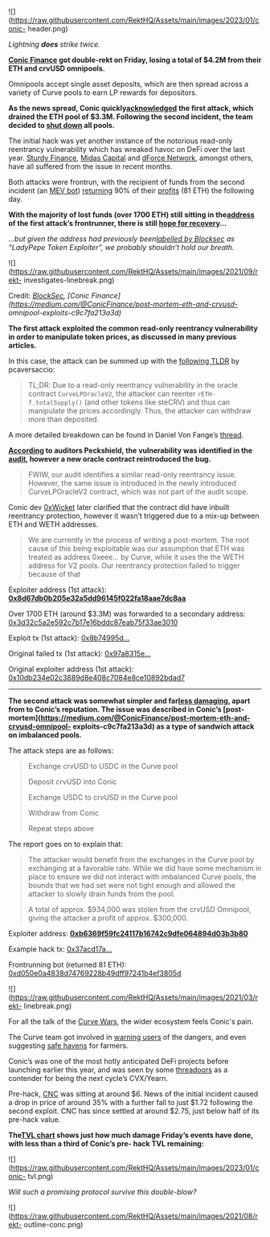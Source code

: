 ![](https://raw.githubusercontent.com/RektHQ/Assets/main/images/2023/01/conic-
header.png)

_Lightning **does** strike twice._

 **[Conic Finance](https://conic.finance/) got double-rekt on Friday, losing a
total of $4.2M from their ETH and crvUSD omnipools.**

Omnipools accept single asset deposits, which are then spread across a variety
of Curve pools to earn LP rewards for depositors.

 **As the news spread, Conic
quickly[acknowledged](https://twitter.com/conicfinance/status/1682346727578255360)
the first attack, which drained the ETH pool of $3.3M. Following the second
incident, the team decided to [shut
down](https://twitter.com/ConicFinance/status/1682524319518269440) all
pools.**

The initial hack was yet another instance of the notorious read-only
reentrancy vulnerability which has wreaked havoc on DeFi over the last year.
[Sturdy Finance](https://rekt.news/sturdy-rekt/), [Midas
Capital](https://rekt.news/midas-capital-rekt/) and [dForce
Network](https://rekt.news/dforce-network-rekt/), amongst others, have all
suffered from the issue in recent months.

Both attacks were frontrun, with the recipient of funds from the second
incident (an [MEV
bot](https://etherscan.io/address/0xd050e0a4838d74769228b49dff97241b4ef3805d))
[returning](https://etherscan.io/tx/0xf56f34a092d8864549052d8a1072e8477a4fb45382ec9549a25c63bb566630b4)
90% of their
[profits](https://etherscan.io/tx/0xaf1535ea5bee7ccbc048eafd1fe0771c31cde51d065e6abc2c4aa2c1f9d264ff)
(81 ETH) the following day.

 **With the majority of lost funds (over 1700 ETH) still sitting in
the[address](https://etherscan.io/address/0x3d32c5a2e592c7b17e16bddc87eab75f33ae3010)
of the first attack’s frontrunner, there is still [hope for
recovery](https://etherscan.io/tx/0x5cf6288c7940150e3624c3459f26f837109262002add2f89488b07b64b0ef3a8)…**

 _…but given the address had previously been[labelled by
Blocksec](https://twitter.com/BlockSecTeam/status/1682355195894976514) as
“LadyPepe Token Exploiter”, we probably shouldn’t hold our breath._

![](https://raw.githubusercontent.com/RektHQ/Assets/main/images/2021/09/rekt-
investigates-linebreak.png)

Credit:
_[BlockSec](https://twitter.com/BlockSecTeam/status/1682356244299010049),
[Conic Finance](https://medium.com/@ConicFinance/post-mortem-eth-and-crvusd-
omnipool-exploits-c9c7fa213a3d)_

 **The first attack exploited the common read-only reentrancy vulnerability in
order to manipulate token prices, as discussed in many previous articles.**

In this case, the attack can be summed up with the [following
TLDR](https://twitter.com/pcaversaccio/status/1682373814754111489) by
pcaversaccio:

> TL;DR: Due to a read-only reentrancy vulnerability in the oracle contract
> `CurveLPOracleV2`, the attacker can reenter `rETH-f.totalSupply()` (and
> other tokens like steCRV) and thus can manipulate the prices accordingly.
> Thus, the attacker can withdraw more than deposited.

A more detailed breakdown can be found in Daniel Von Fange’s
[thread](https://twitter.com/danielvf/status/1682496333540741121).

 **[According](https://twitter.com/peckshield/status/1682354822899712001) to
auditors Peckshield, the vulnerability was identified in the
[audit](https://conic.finance/media/PeckShield-Audit-Report-ConicFinance.pdf),
however a new oracle contract reintroduced the bug.**

> FWIW, our audit identifies a similar read-only reentrancy issue. However,
> the same issue is introduced in the newly introduced CurveLPOracleV2
> contract, which was not part of the audit scope.

Conic dev [0xWicket](https://twitter.com/0xWicket/status/1682379983010791424)
later clarified that the contract did have inbuilt reentrancy protection,
however it wasn’t triggered due to a mix-up between ETH and WETH addresses.

> We are currently in the process of writing a post-mortem. The root cause of
> this being exploitable was our assumption that ETH was treated as address
> 0xeee... by Curve, while it uses the the WETH address for V2 pools. Our
> reentrancy protection failed to trigger because of that

Exploiter address (1st attack):
**[0x8d67db0b205e32a5dd96145f022fa18aae7dc8aa](https://etherscan.io/address/0x8d67db0b205e32a5dd96145f022fa18aae7dc8aa)**

Over 1700 ETH (around $3.3M) was forwarded to a secondary address:
[0x3d32c5a2e592c7b17e16bddc87eab75f33ae3010](https://etherscan.io/address/0x3d32c5a2e592c7b17e16bddc87eab75f33ae3010)

Exploit tx (1st attack):
[0x8b74995d…](https://etherscan.io/tx/0x8b74995d1d61d3d7547575649136b8765acb22882960f0636941c44ec7bbe146)

Original failed tx (1st attack):
[0x97a8315e…](https://etherscan.io/tx/0x97a8315e942dd180fb90a17b92f7dabd6e8a2e5b9fd5e4a95ee4049ff33d2f16)

Original exploiter address (1st attack):
[0x10db234e02c3889d8e408c7084e8ce10892bdad7](https://etherscan.io/address/0x10db234e02c3889d8e408c7084e8ce10892bdad7)

* * *

 **The second attack was somewhat simpler and far[less
damaging](https://twitter.com/CurveCap/status/1682492113001275392), apart from
to Conic’s reputation. The issue was described in Conic’s [post-
mortem](https://medium.com/@ConicFinance/post-mortem-eth-and-crvusd-omnipool-
exploits-c9c7fa213a3d) as a type of sandwich attack on imbalanced pools.**

The attack steps are as follows:

> Exchange crvUSD to USDC in the Curve pool
>
> Deposit crvUSD into Conic
>
> Exchange USDC to crvUSD in the Curve pool
>
> Withdraw from Conic
>
> Repeat steps above

The report goes on to explain that:

> The attacker would benefit from the exchanges in the Curve pool by
> exchanging at a favorable rate. While we did have some mechanism in place to
> ensure we did not interact with imbalanced Curve pools, the bounds that we
> had set were not tight enough and allowed the attacker to slowly drain funds
> from the pool.
>
> A total of approx. $934,000 was stolen from the crvUSD Omnipool, giving the
> attacker a profit of approx. $300,000.

Exploiter address:
**[0xb6369f59fc24117b16742c9dfe064894d03b3b80](https://etherscan.io/address/0xb6369f59fc24117b16742c9dfe064894d03b3b80)**

Example hack tx:
[0x37acd17a…](https://etherscan.io/tx/0x37acd17a80a5f95728459bfea85cb2e1f64b4c75cf4a4c8dcb61964e26860882)

Frontrunning bot (returned 81 ETH):
[0xd050e0a4838d74769228b49dff97241b4ef3805d](https://etherscan.io/address/0xd050e0a4838d74769228b49dff97241b4ef3805d)

![](https://raw.githubusercontent.com/RektHQ/Assets/main/images/2021/03/rekt-
linebreak.png)

For all the talk of the [Curve Wars](https://rekt.news/curve-wars/), the wider
ecosystem feels Conic's pain.

The Curve team got involved in [warning
users](https://twitter.com/CurveFinance/status/1682469750364950528) of the
dangers, and even suggesting [safe
havens](https://twitter.com/CurveFinance/status/1682673844081786880) for
farmers.

Conic’s was one of the most hotly anticipated DeFi projects before launching
earlier this year, and was seen by some
[threadoors](https://twitter.com/adamscochran/status/1573068921397477376) as a
contender for being the next cycle’s CVX/Yearn.

Pre-hack, [CNC](https://www.coingecko.com/en/coins/conic) was sitting at
around $6. News of the initial incident caused a drop in price of around 35%
with a further fall to just $1.72 following the second exploit. CNC has since
settled at around $2.75, just below half of its pre-hack value.

 **The[TVL chart](https://defillama.com/protocol/conic-finance) shows just how
much damage Friday’s events have done, with less than a third of Conic’s pre-
hack TVL remaining:**

![](https://raw.githubusercontent.com/RektHQ/Assets/main/images/2023/01/conic-
tvl.png)

 _Will such a promising protocol survive this double-blow?_

![](https://raw.githubusercontent.com/RektHQ/Assets/main/images/2021/08/rekt-
outline-conc.png)


